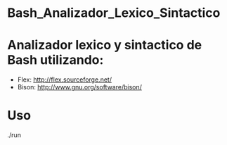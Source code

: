 Bash_Analizador_Lexico_Sintactico
=================================
Analizador lexico y sintactico de Bash utilizando:
============

* Flex:  http://flex.sourceforge.net/
* Bison: http://www.gnu.org/software/bison/

Uso
===========
./run 
